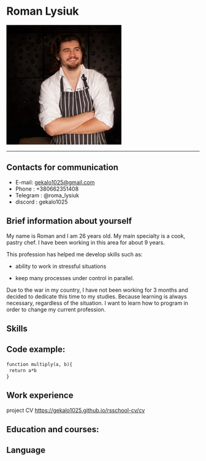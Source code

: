 # Roman Lysiuk


![my-photo](photo.jpg) 

---
## Contacts for communication
* E-mail: gekalo1025@gmail.com
* Phone : +380662351408
* Telegram : @roma_lysiuk
* discord : gekalo1025
## Brief information about yourself
My name is Roman and I am 26 years old. My main specialty is a cook, pastry chef. I have been working in this area for about 9 years. 

This profession has helped me develop skills such as:

* ability to work in stressful situations

* keep many processes under control in parallel.

 Due to the war in my country, I have not been working for 3 months and decided to dedicate this time to my studies. Because learning is always necessary, regardless of the situation. I want to learn how to program in order to change my current profession.
## Skills


## Code example:
```
function multiply(a, b){
 return a*b
}
```
## Work experience

project CV  https://gekalo1025.github.io/rsschool-cv/cv
## Education and courses:
## Language